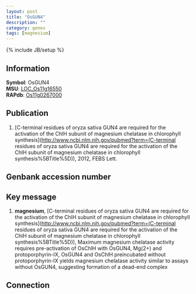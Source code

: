 ```yaml
---
layout: post
title: "OsGUN4"
description: ""
category: genes
tags: [magnesium]
---
```

{% include JB/setup %}

## Information
__Symbol__: OsGUN4  
__MSU__: [LOC_Os11g16550](http://rice.plantbiology.msu.edu/cgi-bin/ORF_infopage.cgi?orf=LOC_Os11g16550)  
__RAPdb__: [Os11g0267000](http://rapdb.dna.affrc.go.jp/viewer/gbrowse_details/irgsp1?name=Os11g0267000)  

## Publication
1. [C-terminal residues of oryza sativa GUN4 are required for the activation of the ChlH subunit of magnesium chelatase in chlorophyll synthesis](http://www.ncbi.nlm.nih.gov/pubmed?term=(C-terminal residues of oryza sativa GUN4 are required for the activation of the ChlH subunit of magnesium chelatase in chlorophyll synthesis%5BTitle%5D)), 2012, FEBS Lett.

## Genbank accession number

## Key message
1. __magnesium__, [C-terminal residues of oryza sativa GUN4 are required for the activation of the ChlH subunit of magnesium chelatase in chlorophyll synthesis](http://www.ncbi.nlm.nih.gov/pubmed?term=(C-terminal residues of oryza sativa GUN4 are required for the activation of the ChlH subunit of magnesium chelatase in chlorophyll synthesis%5BTitle%5D)),  Maximum magnesium chelatase activity requires pre-activation of OsChlH with OsGUN4, Mg(2+) and protoporphyrin-IX, OsGUN4 and OsChlH preincubated without protoporphyrin-IX yields magnesium chelatase activity similar to assays without OsGUN4, suggesting formation of a dead-end complex

## Connection


